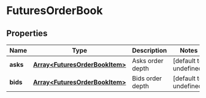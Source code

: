 # FuturesOrderBook

## Properties

Name | Type | Description | Notes
------------ | ------------- | ------------- | -------------
**asks** | [**Array&lt;FuturesOrderBookItem&gt;**](FuturesOrderBookItem.md) | Asks order depth | [default to undefined]
**bids** | [**Array&lt;FuturesOrderBookItem&gt;**](FuturesOrderBookItem.md) | Bids order depth | [default to undefined]

